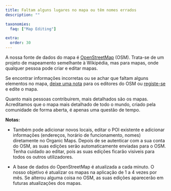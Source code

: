 ```yaml
---
title: Faltam alguns lugares no mapa ou têm nomes errados
description: ""

taxonomies:
  faq: ["Map Editing"]

extra:
  order: 30
---
```


A nossa fonte de dados do mapa é [OpenStreetMap](https://welcome.openstreetmap.org/) (OSM). Trata-se de um projeto de mapeamento semelhante à Wikipédia, mas para mapas, onde qualquer pessoa pode criar e editar mapas.

Se encontrar informações incorretas ou se achar que faltam alguns elementos no mapa, [deixe uma nota](https://www.openstreetmap.org/note/new) para os editores do OSM ou [registe-se](https://www.openstreetmap.org/user/new) e edite o mapa.

Quanto mais pessoas contribuirem, mais detalhados são os mapas. Acreditamos que o mapa mais detalhado de todo o mundo, criado pela comunidade de forma aberta, é apenas uma questão de tempo.

**Notas:**

* Também pode adicionar novos locais, editar o POI existente e adicionar informações (endereços, horário de funcionamento, nomes) diretamente no Organic Maps. Depois de se autenticar com a sua conta do OSM, as suas edições serão automaticamente enviadas para o OSM. Tenha cuidado ao editar, pois as suas edições ficarão visíveis para todos os outros utilizadores.

* A base de dados do OpenStreetMap é atualizada a cada minuto. O nosso objetivo é atualizar os mapas na aplicação de 1 a 4 vezes por mês. Se alterou alguma coisa no OSM, as suas edições aparecerão em futuras atualizações dos mapas.

